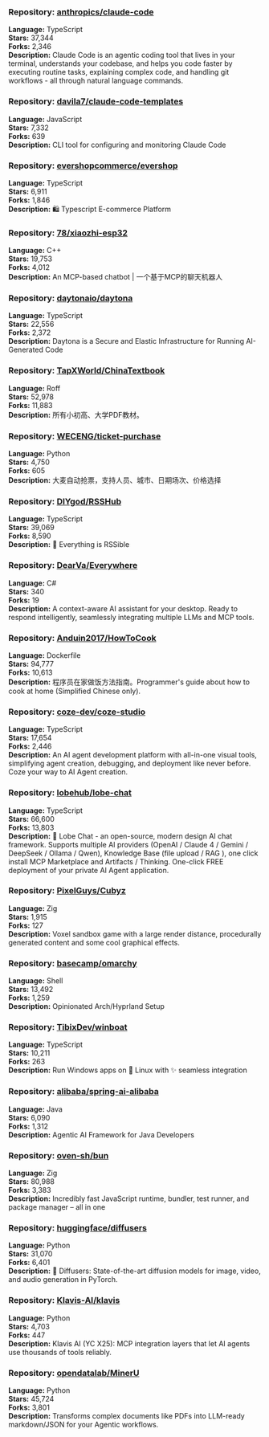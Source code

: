 ### **Repository:** [anthropics/claude-code](https://github.com/anthropics/claude-code)

**Language:** TypeScript  
**Stars:** 37,344  
**Forks:** 2,346  
**Description:** Claude Code is an agentic coding tool that lives in your terminal, understands your codebase, and helps you code faster by executing routine tasks, explaining complex code, and handling git workflows - all through natural language commands.

### **Repository:** [davila7/claude-code-templates](https://github.com/davila7/claude-code-templates)

**Language:** JavaScript  
**Stars:** 7,332  
**Forks:** 639  
**Description:** CLI tool for configuring and monitoring Claude Code

### **Repository:** [evershopcommerce/evershop](https://github.com/evershopcommerce/evershop)

**Language:** TypeScript  
**Stars:** 6,911  
**Forks:** 1,846  
**Description:** 🛍️ Typescript E-commerce Platform

### **Repository:** [78/xiaozhi-esp32](https://github.com/78/xiaozhi-esp32)

**Language:** C++  
**Stars:** 19,753  
**Forks:** 4,012  
**Description:** An MCP-based chatbot | 一个基于MCP的聊天机器人

### **Repository:** [daytonaio/daytona](https://github.com/daytonaio/daytona)

**Language:** TypeScript  
**Stars:** 22,556  
**Forks:** 2,372  
**Description:** Daytona is a Secure and Elastic Infrastructure for Running AI-Generated Code

### **Repository:** [TapXWorld/ChinaTextbook](https://github.com/TapXWorld/ChinaTextbook)

**Language:** Roff  
**Stars:** 52,978  
**Forks:** 11,883  
**Description:** 所有小初高、大学PDF教材。

### **Repository:** [WECENG/ticket-purchase](https://github.com/WECENG/ticket-purchase)

**Language:** Python  
**Stars:** 4,750  
**Forks:** 605  
**Description:** 大麦自动抢票，支持人员、城市、日期场次、价格选择

### **Repository:** [DIYgod/RSSHub](https://github.com/DIYgod/RSSHub)

**Language:** TypeScript  
**Stars:** 39,069  
**Forks:** 8,590  
**Description:** 🧡 Everything is RSSible

### **Repository:** [DearVa/Everywhere](https://github.com/DearVa/Everywhere)

**Language:** C#  
**Stars:** 340  
**Forks:** 19  
**Description:** A context-aware AI assistant for your desktop. Ready to respond intelligently, seamlessly integrating multiple LLMs and MCP tools.

### **Repository:** [Anduin2017/HowToCook](https://github.com/Anduin2017/HowToCook)

**Language:** Dockerfile  
**Stars:** 94,777  
**Forks:** 10,613  
**Description:** 程序员在家做饭方法指南。Programmer's guide about how to cook at home (Simplified Chinese only).

### **Repository:** [coze-dev/coze-studio](https://github.com/coze-dev/coze-studio)

**Language:** TypeScript  
**Stars:** 17,654  
**Forks:** 2,446  
**Description:** An AI agent development platform with all-in-one visual tools, simplifying agent creation, debugging, and deployment like never before. Coze your way to AI Agent creation.

### **Repository:** [lobehub/lobe-chat](https://github.com/lobehub/lobe-chat)

**Language:** TypeScript  
**Stars:** 66,600  
**Forks:** 13,803  
**Description:** 🤯 Lobe Chat - an open-source, modern design AI chat framework. Supports multiple AI providers (OpenAI / Claude 4 / Gemini / DeepSeek / Ollama / Qwen), Knowledge Base (file upload / RAG ), one click install MCP Marketplace and Artifacts / Thinking. One-click FREE deployment of your private AI Agent application.

### **Repository:** [PixelGuys/Cubyz](https://github.com/PixelGuys/Cubyz)

**Language:** Zig  
**Stars:** 1,915  
**Forks:** 127  
**Description:** Voxel sandbox game with a large render distance, procedurally generated content and some cool graphical effects.

### **Repository:** [basecamp/omarchy](https://github.com/basecamp/omarchy)

**Language:** Shell  
**Stars:** 13,492  
**Forks:** 1,259  
**Description:** Opinionated Arch/Hyprland Setup

### **Repository:** [TibixDev/winboat](https://github.com/TibixDev/winboat)

**Language:** TypeScript  
**Stars:** 10,211  
**Forks:** 263  
**Description:** Run Windows apps on 🐧 Linux with ✨ seamless integration

### **Repository:** [alibaba/spring-ai-alibaba](https://github.com/alibaba/spring-ai-alibaba)

**Language:** Java  
**Stars:** 6,090  
**Forks:** 1,312  
**Description:** Agentic AI Framework for Java Developers

### **Repository:** [oven-sh/bun](https://github.com/oven-sh/bun)

**Language:** Zig  
**Stars:** 80,988  
**Forks:** 3,383  
**Description:** Incredibly fast JavaScript runtime, bundler, test runner, and package manager – all in one

### **Repository:** [huggingface/diffusers](https://github.com/huggingface/diffusers)

**Language:** Python  
**Stars:** 31,070  
**Forks:** 6,401  
**Description:** 🤗 Diffusers: State-of-the-art diffusion models for image, video, and audio generation in PyTorch.

### **Repository:** [Klavis-AI/klavis](https://github.com/Klavis-AI/klavis)

**Language:** Python  
**Stars:** 4,703  
**Forks:** 447  
**Description:** Klavis AI (YC X25): MCP integration layers that let AI agents use thousands of tools reliably.

### **Repository:** [opendatalab/MinerU](https://github.com/opendatalab/MinerU)

**Language:** Python  
**Stars:** 45,724  
**Forks:** 3,801  
**Description:** Transforms complex documents like PDFs into LLM-ready markdown/JSON for your Agentic workflows.

